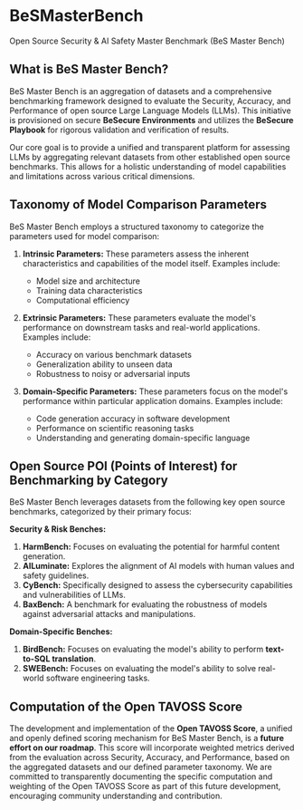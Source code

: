 # BeSMasterBench
 Open Source Security & AI Safety Master Benchmark (BeS Master Bench)

## What is BeS Master Bench?

BeS Master Bench is an aggregation of datasets and a comprehensive benchmarking framework designed to evaluate the Security, Accuracy, and Performance of open source Large Language Models (LLMs). This initiative is provisioned on secure **BeSecure Environments** and utilizes the **BeSecure Playbook** for rigorous validation and verification of results.

Our core goal is to provide a unified and transparent platform for assessing LLMs by aggregating relevant datasets from other established open source benchmarks. This allows for a holistic understanding of model capabilities and limitations across various critical dimensions.

## Taxonomy of Model Comparison Parameters

BeS Master Bench employs a structured taxonomy to categorize the parameters used for model comparison:

1.  **Intrinsic Parameters:** These parameters assess the inherent characteristics and capabilities of the model itself. Examples include:
    * Model size and architecture
    * Training data characteristics
    * Computational efficiency

2.  **Extrinsic Parameters:** These parameters evaluate the model's performance on downstream tasks and real-world applications. Examples include:
    * Accuracy on various benchmark datasets
    * Generalization ability to unseen data
    * Robustness to noisy or adversarial inputs

3.  **Domain-Specific Parameters:** These parameters focus on the model's performance within particular application domains. Examples include:
    * Code generation accuracy in software development
    * Performance on scientific reasoning tasks
    * Understanding and generating domain-specific language

## Open Source POI (Points of Interest) for Benchmarking by Category

BeS Master Bench leverages datasets from the following key open source benchmarks, categorized by their primary focus:

**Security & Risk Benches:**

1.  **HarmBench:** Focuses on evaluating the potential for harmful content generation.
2.  **AILuminate:** Explores the alignment of AI models with human values and safety guidelines.
3.  **CyBench:** Specifically designed to assess the cybersecurity capabilities and vulnerabilities of LLMs.
4.  **BaxBench:** A benchmark for evaluating the robustness of models against adversarial attacks and manipulations.

**Domain-Specific Benches:**

1.  **BirdBench:** Focuses on evaluating the model's ability to perform **text-to-SQL translation**.
2.  **SWEBench:** Focuses on evaluating the model's ability to solve real-world software engineering tasks.

## Computation of the Open TAVOSS Score

The development and implementation of the **Open TAVOSS Score**, a unified and openly defined scoring mechanism for BeS Master Bench, is a **future effort on our roadmap**. This score will incorporate weighted metrics derived from the evaluation across Security, Accuracy, and Performance, based on the aggregated datasets and our defined parameter taxonomy. We are committed to transparently documenting the specific computation and weighting of the Open TAVOSS Score as part of this future development, encouraging community understanding and contribution.






